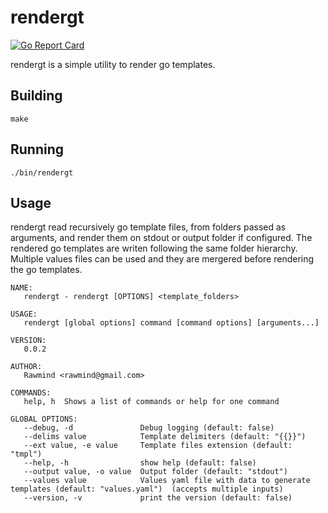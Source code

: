 # rendergt

[![Go Report Card](https://goreportcard.com/badge/github.com/rawmind0/rendergt)](https://goreportcard.com/report/github.com/rawmind0/rendergt)

rendergt is a simple utility to render go templates.

## Building

`make`

## Running

`./bin/rendergt`

## Usage

rendergt read recursively go template files, from folders passed as arguments, and render them on stdout or output folder if configured. The rendered go templates are writen following the same folder hierarchy. Multiple values files can be used and they are mergered before rendering the go templates.

```
NAME:
   rendergt - rendergt [OPTIONS] <template_folders>

USAGE:
   rendergt [global options] command [command options] [arguments...]

VERSION:
   0.0.2

AUTHOR:
   Rawmind <rawmind@gmail.com>

COMMANDS:
   help, h  Shows a list of commands or help for one command

GLOBAL OPTIONS:
   --debug, -d               Debug logging (default: false)
   --delims value            Template delimiters (default: "{{}}")
   --ext value, -e value     Template files extension (default: "tmpl")
   --help, -h                show help (default: false)
   --output value, -o value  Output folder (default: "stdout")
   --values value            Values yaml file with data to generate templates (default: "values.yaml")  (accepts multiple inputs)
   --version, -v             print the version (default: false)
```
